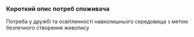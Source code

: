 ### Короткий опис потреб споживача
Потреба у дружбі та освітленності навколишнього середовища з метою безпечного створення живопису
